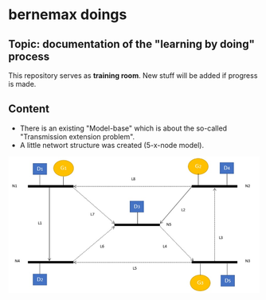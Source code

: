 # bernemax doings

## Topic: documentation of the "learning by doing" process

This repository serves as **training room**. 
New stuff will be added if progress is made.


## Content
* There is an existing "Model-base" which is about the so-called "Transmission extension problem".
* A little networt structure was created (5-x-node model).


![](https://github.com/bernemax/bernemax-s-doings/blob/main/pictures/5-X-node.jpg)



